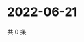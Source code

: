 # 2022-06-21

共 0 条

<!-- BEGIN WEIBO -->
<!-- 最后更新时间 Tue Jun 21 2022 18:29:53 GMT+0800 (China Standard Time) -->

<!-- END WEIBO -->
